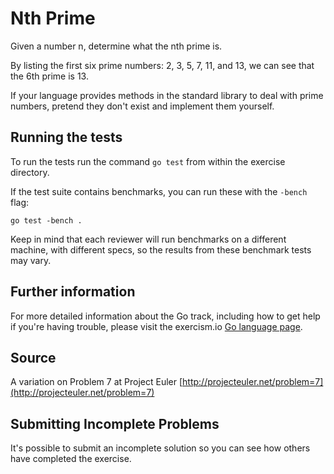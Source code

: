 # Nth Prime

Given a number n, determine what the nth prime is.

By listing the first six prime numbers: 2, 3, 5, 7, 11, and 13, we can see that
the 6th prime is 13.

If your language provides methods in the standard library to deal with prime
numbers, pretend they don't exist and implement them yourself.

## Running the tests

To run the tests run the command `go test` from within the exercise directory.

If the test suite contains benchmarks, you can run these with the `-bench`
flag:

    go test -bench .

Keep in mind that each reviewer will run benchmarks on a different machine, with
different specs, so the results from these benchmark tests may vary.

## Further information

For more detailed information about the Go track, including how to get help if
you're having trouble, please visit the exercism.io [Go language page](http://exercism.io/languages/go/about).

## Source

A variation on Problem 7 at Project Euler [http://projecteuler.net/problem=7](http://projecteuler.net/problem=7)

## Submitting Incomplete Problems
It's possible to submit an incomplete solution so you can see how others have completed the exercise.

